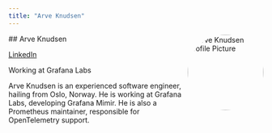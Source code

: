 ```yaml
---
title: "Arve Knudsen"
---
```



<img src="https://sessionize.com/image/eda9-400o400o1-fFNkViNmjhiRjXSV5PyZuG.jpg" style="width: 150px; float: right; border-radius: 50%" alt="Arve Knudsen Profile Picture"/>
## Arve Knudsen

[LinkedIn](https://www.linkedin.com/mwlite/profile/in/arve-knudsen-b338741b?trk=contact-info)

Working at Grafana Labs

Arve Knudsen is an experienced software engineer, hailing from Oslo, Norway. He is working at Grafana Labs, developing Grafana Mimir. He is also a Prometheus maintainer, responsible for OpenTelemetry support.
